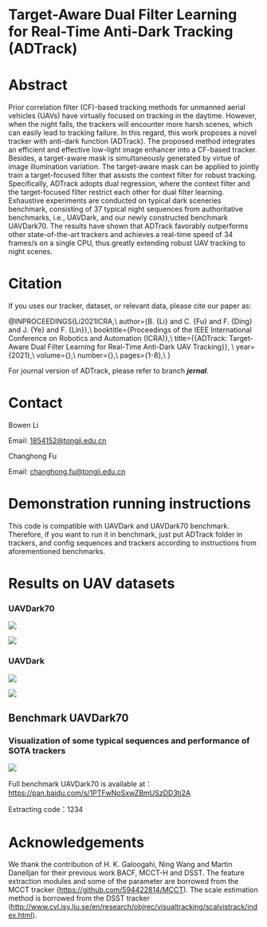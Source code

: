 # Target-Aware Dual Filter Learning for Real-Time Anti-Dark Tracking (ADTrack)
# Abstract

Prior correlation filter (CF)-based tracking methods for unmanned aerial vehicles (UAVs) have virtually focused
on tracking in the daytime. However, when the night falls, the trackers will encounter more harsh scenes, which can easily lead to tracking failure. In this regard, this work proposes a novel tracker with anti-dark function (ADTrack). The proposed method integrates an efficient and effective low-light image enhancer into a CF-based tracker. Besides, a target-aware mask is simultaneously generated by virtue of image illumination variation. The target-aware mask can be applied to jointly train a target-focused filter that assists the context filter for robust tracking. Specifically, ADTrack adopts dual regression, where the context filter and the target-focused filter restrict each other for dual filter learning. Exhaustive experiments are conducted on typical dark sceneries benchmark, consisting of 37 typical night sequences from authoritative benchmarks, i.e., UAVDark, and our newly constructed benchmark UAVDark70. The results have shown that ADTrack favorably outperforms other state-of-the-art trackers and achieves a real-time speed of 34 frames/s on a single CPU, thus greatly extending robust UAV tracking to night scenes.

# Citation
If you uses our tracker, dataset, or relevant data, please cite our paper as:

@INPROCEEDINGS{Li2021ICRA,\\
  author={B. {Li} and C. {Fu} and F. {Ding} and J. {Ye} and F. {Lin}},\\
  booktitle={Proceedings of the IEEE International Conference on Robotics and Automation (ICRA)},\\
  title={{ADTrack: Target-Aware Dual Filter Learning for Real-Time Anti-Dark UAV Tracking}}, \\
  year={2021},\\
  volume={},\\
  number={},\\
  pages={1-8},\\
}

For journal version of ADTrack, please refer to branch _**jernal**_.

# Contact

Bowen Li

Email: [1854152@tongji.edu.cn](mailto:1854152@tongji.edu.cn)


Changhong Fu

Email: [changhong.fu@tongji.edu.cn](mailto:changhong.fu@tongji.edu.cn)

# Demonstration running instructions

This code is compatible with UAVDark and UAVDark70 benchmark. Therefore, if you want to run it in benchmark, just put ADTrack folder in trackers, and config sequences and trackers according to instructions from aforementioned benchmarks. 

# Results on UAV datasets

### UAVDark70

![](./results_OPE/UAVDark70_suc.png)

![](./results_OPE/UAVDark70_pre.png)

### UAVDark

![](./results_OPE/UAVDark_suc.png)

![](./results_OPE/UAVDark_pre.png)

## Benchmark UAVDark70

### Visualization of some typical sequences and performance of SOTA trackers

![](results_OPE/vis.png)

Full benchmark UAVDark70 is available at：https://pan.baidu.com/s/1PTFwNoSxwZBmUSzDD3ti2A 

Extracting code：1234 

# Acknowledgements

We thank the contribution of  H. K. Galoogahi, Ning Wang and Martin Danelljan for their previous work BACF,  MCCT-H and DSST.  The feature extraction modules and some of the parameter are borrowed from the MCCT tracker (https://github.com/594422814/MCCT). The scale estimation method is borrowed from the DSST tracker (http://www.cvl.isy.liu.se/en/research/objrec/visualtracking/scalvistrack/index.html).

